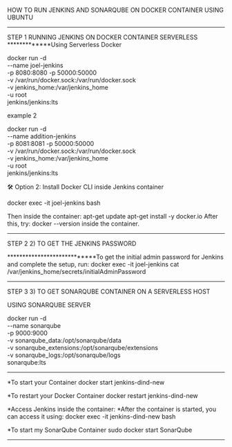 HOW TO RUN JENKINS AND SONARQUBE ON DOCKER CONTAINER USING UBUNTU
*****************************************************************************************************************************
STEP 1
RUNNING JENKINS ON DOCKER CONTAINER SERVERLESS
 *************Using Serverless Docker 

docker run -d \
--name joel-jenkins \
-p 8080:8080 -p 50000:50000 \
-v /var/run/docker.sock:/var/run/docker.sock \
-v jenkins_home:/var/jenkins_home \
-u root \
jenkins/jenkins:lts

example 2

docker run -d \
--name addition-jenkins \
-p 8081:8081 -p 50000:50000 \
-v /var/run/docker.sock:/var/run/docker.sock \
-v jenkins_home:/var/jenkins_home \
-u root \
jenkins/jenkins:lts




🛠️ Option 2: Install Docker CLI inside Jenkins container

docker exec -it joel-jenkins bash

Then inside the container:
apt-get update
apt-get install -y docker.io
After this, try: docker --version inside the container. 

*********************************************************************************************************************************

  STEP 2
 2) TO GET THE JENKINS PASSWORD 

 ****************************To get the initial admin password for Jenkins and complete the setup, run:
docker exec -it joel-jenkins cat /var/jenkins_home/secrets/initialAdminPassword

*******************************************************************************************************************************

STEP 3
3) TO GET SONARQUBE CONTAINER ON A SERVERLESS HOST

USING SONARQUBE SERVER

docker run -d \
--name sonarqube \
-p 9000:9000 \
-v sonarqube_data:/opt/sonarqube/data \
-v sonarqube_extensions:/opt/sonarqube/extensions \
-v sonarqube_logs:/opt/sonarqube/logs \
sonarqube:lts

*****************************************************************************************************************************************

*To start your Container
docker start jenkins-dind-new

*To restart your Docker Container
docker restart jenkins-dind-new


*Access Jenkins inside the container:
*After the container is started, you can access it using:
docker exec -it jenkins-dind-new bash


*To start my SonarQube Container 
sudo docker start SonarQube

*******************************************************************************************************************************************